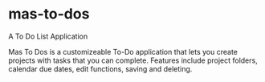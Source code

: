 # mas-to-dos
A To Do List Application

Mas To Dos is a customizeable To-Do application that lets you create projects with tasks that you can complete. Features include project folders, calendar due dates, edit functions, saving and deleting.
